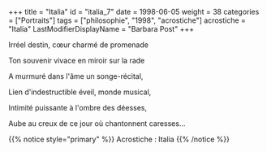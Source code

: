 +++
title = "Italia"
id = "italia_7"
date = 1998-06-05
weight = 38
categories = ["Portraits"]
tags = ["philosophie", "1998", "acrostiche"]
acrostiche = "Italia"
LastModifierDisplayName = "Barbara Post"
+++

Irréel destin, cœur charmé de promenade

Ton souvenir vivace en miroir sur la rade

A murmuré dans l'âme un songe-récital,

Lien d'indestructible éveil, monde musical,

Intimité puissante à l'ombre des déesses,

Aube au creux de ce jour où chantonnent caresses...

{{% notice style="primary" %}}
Acrostiche : Italia
{{% /notice %}}
